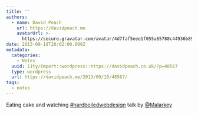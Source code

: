 ```yaml
---
title: ''
authors:
  - name: David Peach
    url: https://davidpeach.me
    avatarUrl: >-
      https://secure.gravatar.com/avatar/4d7faf5eee1f055a85788c44936b8995eaab6dfb004e7854ec747ccb272e91ee?s=96&d=mm&r=g
date: 2013-09-18T20:02:00.000Z
metadata:
  categories:
    - Notes
  uuid: 11ty/import::wordpress::https://davidpeach.co.uk/?p=48567
  type: wordpress
  url: https://davidpeach.me/2013/09/18/48567/
tags:
  - notes
---
```

Eating cake and watching [#hardboiledwebdesign](https://twitter.com/search?q=%23hardboiledwebdesign) talk by [@Malarkey](https://twitter.com/Malarkey)